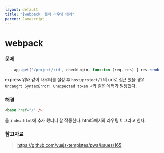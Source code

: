 ```yaml
---
layout: default
title: "[webpack] 웹팩 라우팅 에러"
parent: Javascript
---
```


# webpack

### 문제

```jsx
    app.get('/project/:id', checkLogin, function (req, res) { res.render('index.html') })
```

express 위와 같이 라우터를 설정 후 `host/project/1` 의 url로 접근 했을 경우 `Uncaught SyntaxError: Unexpected token <`와 같은 에러가 발생했다.

### 해결

```html
<base href="/" />
```

을 `index.html`에 추가 했더니 잘 작동한다. html5에서의 라우팅 버그라고 한다.

### 참고자료

> https://github.com/vuejs-templates/pwa/issues/165
